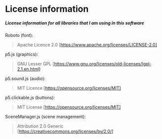 # License information

##### License information for all libraries that I am using in this software

Roboto (font):
> Apache Licence 2.0 [https://www.apache.org/licenses/LICENSE-2.0]

p5.js (graphics):
> GNU Lesser GPL [https://www.gnu.org/licenses/old-licenses/lgpl-2.1.en.html]

p5.sound.js (audio):
> MIT Licence [https://opensource.org/licenses/MIT]

p5.clickable.js (buttons):
> MIT License [https://opensource.org/licenses/MIT]

SceneManager.js (scene management):
> Attribution 2.0 Generic [https://creativecommons.org/licenses/by/2.0/]
